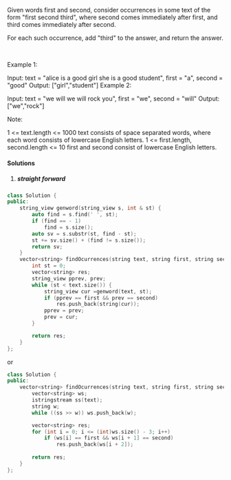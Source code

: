 Given words first and second, consider occurrences in some text of the form "first second third", where second comes immediately after first, and third comes immediately after second.

For each such occurrence, add "third" to the answer, and return the answer.

 

Example 1:

Input: text = "alice is a good girl she is a good student", first = "a", second = "good"
Output: ["girl","student"]
Example 2:

Input: text = "we will we will rock you", first = "we", second = "will"
Output: ["we","rock"]
 

Note:

1 <= text.length <= 1000
text consists of space separated words, where each word consists of lowercase English letters.
1 <= first.length, second.length <= 10
first and second consist of lowercase English letters.

#### Solutions

1. ##### straight forward

```cpp
class Solution {
public:
    string_view genword(string_view s, int & st) {
        auto find = s.find(' ', st);
        if (find == - 1)
            find = s.size();
        auto sv = s.substr(st, find - st);
        st += sv.size() + (find != s.size());
        return sv;
    }
    vector<string> findOcurrences(string text, string first, string second) {
        int st = 0;
        vector<string> res;
        string_view pprev, prev;
        while (st < text.size()) {
            string_view cur =genword(text, st);
            if (pprev == first && prev == second)
                res.push_back(string(cur));
            pprev = prev;
            prev = cur;
        }

        return res;
    }
};
```

or

```cpp
class Solution {
public:
    vector<string> findOcurrences(string text, string first, string second) {
        vector<string> ws;
        istringstream ss(text);
        string w;
        while ((ss >> w)) ws.push_back(w);

        vector<string> res;
        for (int i = 0; i <= (int)ws.size() - 3; i++)
            if (ws[i] == first && ws[i + 1] == second)
                res.push_back(ws[i + 2]);
        
        return res;
    }
};
```